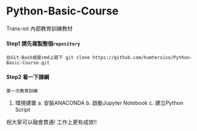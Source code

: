 # Python-Basic-Course
Trans-iot 內部教育訓練教材


#### Step1 請先複製整個`repository`
```
在Git-Bash或是cmd上寫下 git clone https://github.com/humtersiso/Python-Basic-Course.git
```

#### Step2 看一下課綱

```
第一次教育訓練
```
1.	環境建置
    a.	安裝ANACONDA
    b.	啟動Jupyter Notebook
    c.	建立Python Script
















祝大家可以融會貫通! 工作上更有成效!!
